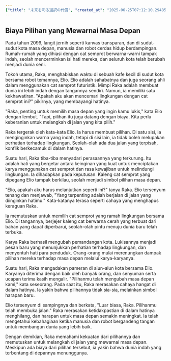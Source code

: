 ```yaml
---
{"title": "未来を彩る選択の代償", "created_at": "2025-06-25T07:12:10.294852+09:00", "pattern_id": 5, "pattern_name": "選択の代償型", "year": 2099}
---
```


## Biaya Pilihan yang Mewarnai Masa Depan

Pada tahun 2099, langit jernih seperti kanvas transparan, dan di sudut-sudut kota masa depan, manusia dan robot cerdas hidup berdampingan. Rumah-rumah yang dihiasi dengan cat semprot berwarna-warni tampak indah, seolah mencerminkan isi hati mereka, dan seluruh kota telah berubah menjadi dunia seni.

Tokoh utama, Raka, menghabiskan waktu di sebuah kafe kecil di sudut kota bersama robot temannya, Elio. Elio adalah sahabatnya dan juga seorang ahli dalam menggunakan cat semprot futuristik. Mimpi Raka adalah membuat dunia ini lebih indah dengan tangannya sendiri. Namun, ia memiliki satu kekhawatiran. "Apakah aku akan mencemari lingkungan dengan cat semprot ini?" pikirnya, yang membayangi hatinya.

"Raka, penting untuk memilih masa depan yang ingin kamu lukis," kata Elio dengan lembut. "Tapi, pilihan itu juga datang dengan biaya. Kita perlu keberanian untuk melangkah di jalan yang kita pilih."

Raka tergerak oleh kata-kata Elio. Ia harus membuat pilihan. Di satu sisi, ia menginginkan warna yang indah, tetapi di sisi lain, ia tidak boleh melupakan perhatian terhadap lingkungan. Seolah-olah ada dua jalan yang terpisah, konflik berkecamuk di dalam hatinya.

Suatu hari, Raka tiba-tiba menyadari perasaannya yang terkurung. Itu adalah hati yang bergetar antara keinginan yang kuat untuk menciptakan karya menggunakan cat semprot dan rasa kewajiban untuk melindungi lingkungan. Ia dihadapkan pada keputusan. Kaleng cat semprot yang dipegang Elio tampak berkilau, seolah menjadi simbol pilihan masa depan.

"Elio, apakah aku harus melanjutkan seperti ini?" tanya Raka. Elio tersenyum tenang dan menjawab, "Yang terpenting adalah berjalan di jalan yang diinginkan hatimu." Kata-katanya terasa seperti cahaya yang menghapus keraguan Raka.

Ia memutuskan untuk memilih cat semprot yang ramah lingkungan bersama Elio. Di tangannya, berjejer kaleng cat berwarna cerah yang terbuat dari bahan yang dapat diperbarui, seolah-olah pintu menuju dunia baru telah terbuka.

Karya Raka berhasil mengubah pemandangan kota. Lukisannya menjadi pesan baru yang menunjukkan perhatian terhadap lingkungan, dan menyentuh hati para penduduk. Orang-orang mulai merenungkan dampak pilihan mereka terhadap masa depan melalui karya-karyanya.

Suatu hari, Raka mengadakan pameran di alun-alun kota bersama Elio. Karyanya diterima dengan baik oleh banyak orang, dan senyuman serta ucapan terima kasih mengalir. "Pilihanmu telah mengubah masa depan kami," kata seseorang. Pada saat itu, Raka merasakan cahaya hangat di dalam hatinya. Ia yakin bahwa pilihannya tidak sia-sia, melainkan simbol harapan baru.

Elio tersenyum di sampingnya dan berkata, "Luar biasa, Raka. Pilihanmu telah membuka jalan." Raka merasakan ketidakpastian di dalam hatinya menghilang, dan harapan untuk masa depan semakin meningkat. Ia telah mengetahui kebahagiaan ketika manusia dan robot bergandeng tangan untuk membangun dunia yang lebih baik.

Dengan demikian, Raka memahami kekuatan dari pilihannya dan memutuskan untuk melangkah di jalan yang mewarnai masa depan. Meskipun ada biaya dari pilihan tersebut, ia yakin bahwa dunia indah yang terbentang di depannya menunggunya.
